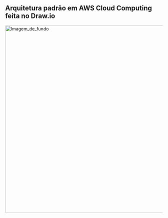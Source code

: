 ## Arquitetura padrão em AWS Cloud Computing feita no Draw.io



<img align="" alt="Imagem_de_fundo" height="600" width="900" src="https://raw.githubusercontent.com/abhisheknaiidu/abhisheknaiidu/master/code.gif">
